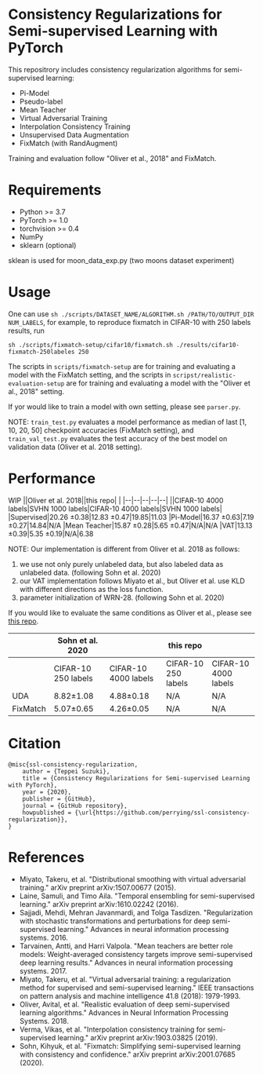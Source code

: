 # Consistency Regularizations for Semi-supervised Learning with PyTorch
This repositrory includes consistency regularization algorithms for semi-supervised learning:
- Pi-Model
- Pseudo-label
- Mean Teacher
- Virtual Adversarial Training
- Interpolation Consistency Training
- Unsupervised Data Augmentation
- FixMatch (with RandAugment)

Training and evaluation follow "Oliver et al., 2018" and FixMatch.

# Requirements
- Python >= 3.7
- PyTorch >= 1.0
- torchvision >= 0.4
- NumPy
- sklearn (optional)

sklean is used for moon_data_exp.py (two moons dataset experiment)

# Usage
One can use ```sh ./scripts/DATASET_NAME/ALGORITHM.sh /PATH/TO/OUTPUT_DIR NUM_LABELS```,
for example, to reproduce fixmatch in CIFAR-10 with 250 labels results, run

```
sh ./scripts/fixmatch-setup/cifar10/fixmatch.sh ./results/cifar10-fixmatch-250labeles 250
```

The scripts in ```scripts/fixmatch-setup``` are for training and evaluating a model with the FixMatch setting,
and the scripts in ```scripst/realistic-evaluation-setup``` are for training and evaluating a model with the "Oliver et al., 2018" setting.

If yor would like to train a model with own setting, please see ```parser.py```.

NOTE: ```train_test.py``` evaluates a model performance as median of last [1, 10, 20, 50] checkpoint accuracies (FixMatch setting),
and ```train_val_test.py``` evaluates the test accuracy of the best model on validation data (Oliver et al. 2018 setting).

# Performance
WIP
||Oliver et al. 2018||this repo| |
|--|--|--|--|--|
||CIFAR-10 4000 labels|SVHN 1000 labels|CIFAR-10 4000 labels|SVHN 1000 labels|
|Supervised|20.26 ±0.38|12.83 ±0.47|19.85|11.03
|Pi-Model|16.37 ±0.63|7.19 ±0.27|14.84|N/A
|Mean Teacher|15.87 ±0.28|5.65 ±0.47|N/A|N/A
|VAT|13.13 ±0.39|5.35 ±0.19|N/A|6.38

NOTE: Our implementation is different from Oliver et al. 2018 as follows:
1. we use not only purely unlabeled data, but also labeled data as unlabeled data. (following Sohn et al. 2020)
2. our VAT implementation follows Miyato et al., but Oliver et al. use KLD with different directions as the loss function.
3. parameter initialization of WRN-28. (following Sohn et al. 2020)

If you would like to evaluate the same conditions as Oliver et al., please see [this repo](https://github.com/perrying/realistic-ssl-evaluation-pytorch).

||Sohn et al. 2020||this repo| |
|--|--|--|--|--|
||CIFAR-10 250 labels|CIFAR-10 4000 labels|CIFAR-10 250 labels|CIFAR-10 4000 labels|
|UDA|8.82±1.08|4.88±0.18 | N/A | N/A
|FixMatch|5.07±0.65|4.26±0.05| N/A | N/A

# Citation
```
@misc{ssl-consistency-regularization,
    author = {Teppei Suzuki},
    title = {Consistency Regularizations for Semi-supervised Learning with PyTorch},
    year = {2020},
    publisher = {GitHub},
    journal = {GitHub repository},
    howpublished = {\url{https://github.com/perrying/ssl-consistency-regularization}},
}
```

# References
- Miyato, Takeru, et al. "Distributional smoothing with virtual adversarial training." arXiv preprint arXiv:1507.00677 (2015).
- Laine, Samuli, and Timo Aila. "Temporal ensembling for semi-supervised learning." arXiv preprint arXiv:1610.02242 (2016).
- Sajjadi, Mehdi, Mehran Javanmardi, and Tolga Tasdizen. "Regularization with stochastic transformations and perturbations for deep semi-supervised learning." Advances in neural information processing systems. 2016.
- Tarvainen, Antti, and Harri Valpola. "Mean teachers are better role models: Weight-averaged consistency targets improve semi-supervised deep learning results." Advances in neural information processing systems. 2017.
- Miyato, Takeru, et al. "Virtual adversarial training: a regularization method for supervised and semi-supervised learning." IEEE transactions on pattern analysis and machine intelligence 41.8 (2018): 1979-1993.
- Oliver, Avital, et al. "Realistic evaluation of deep semi-supervised learning algorithms." Advances in Neural Information Processing Systems. 2018.
- Verma, Vikas, et al. "Interpolation consistency training for semi-supervised learning." arXiv preprint arXiv:1903.03825 (2019).
- Sohn, Kihyuk, et al. "Fixmatch: Simplifying semi-supervised learning with consistency and confidence." arXiv preprint arXiv:2001.07685 (2020).
